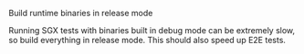 Build runtime binaries in release mode

Running SGX tests with binaries built in debug mode can be extremely
slow, so build everything in release mode. This should also speed up
E2E tests.
